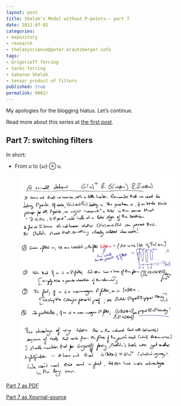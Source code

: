 ```yaml
---
layout: post
title: Shelah's Model without P-points-- part 7
date: 2011-07-01
categories:
- expository
- research
- thelazyscience@peter.krautzberger.info
tags:
- Grigorieff forcing
- Sacks forcing
- Saharon Shelah
- tensor product of filters
published: true
permalink: 0062/
---
```


My apologies for the blogging hiatus. Let’s continue.

Read more about this series at [the first post](/0056/).

## Part 7: switching filters

In short:

*   From $u$ to $\{ \omega \} \otimes u$.

<figure>
    <a href="/assets/2011/pg_0007.jpg">
      <img alt="screenshot of page 7" src="/assets/2011/pg_0007.jpg"/>
    </a>
</figure>

[Part 7 as PDF](/assets/2011/pg_0007.pdf)

[Part 7 as Xournal-source](/assets/2011/pg_0007.xoj)
